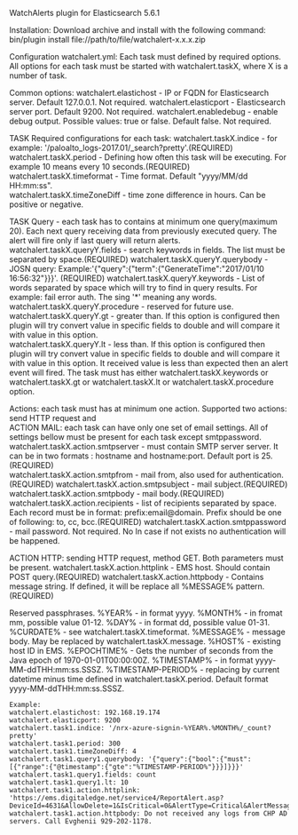 WatchAlerts plugin for Elasticsearch 5.6.1

Installation:
Download archive and install with the following command:
	bin/plugin install file://path/to/file/watchalert-x.x.x.zip

Configuration watchalert.yml:
Each task must defined by required options. All options for each task must be started with watchalert.taskX, where X is a number of task.

Common options:
	watchalert.elastichost - IP or FQDN for Elasticsearch server. Default 127.0.0.1. Not required.
	watchalert.elasticport - Elasticsearch server port. Default 9200. Not required.
	watchalert.enabledebug - enable debug output. Possible values: true or false. Default false. Not required.

TASK Required configurations for each task:	
	watchalert.taskX.indice - for example: '/paloalto_logs-2017.01/_search?pretty'.(REQUIRED)
	watchalert.taskX.period - Defining how often this task will be executing. For example 10 means every 10 seconds.(REQUIRED)
	watchalert.taskX.timeformat - Time format. Default "yyyy/MM/dd HH:mm:ss".	
	watchalert.taskX.timeZoneDiff - time zone difference in hours. Can be positive or negative. 

TASK Query 	- each task has to contains at minimum one query(maximum 20). Each next query receiving data from previously executed query. The alert will fire only if last query will return alerts.  
	watchalert.taskX.queryY.fields - search keywords in fields. The list must be separated by space.(REQUIRED)
	watchalert.taskX.queryY.querybody - JOSN query: Example:'{"query":{"term":{"GenerateTime":"2017/01/10 16:56:32"}}}'. (REQUIRED)
	watchalert.taskX.queryY.keywords - List of words separated by space which will try to find in query results. For example: fail error auth. The sing '*' meaning any words.
	watchalert.taskX.queryY.procedure - reserved for future use.
	watchalert.taskX.queryY.gt - greater than. If this option is configured then plugin will try  convert value in specific fields to double and will compare it with value in this option.   
	watchalert.taskX.queryY.lt - less than. If this option is configured then plugin will try convert value in specific fields to double and will compare it with value in this option. It received value is less than expected then an alert event will fired.
	The task must has either watchalert.taskX.keywords or watchalert.taskX.gt or watchalert.taskX.lt or watchalert.taskX.procedure option.
  
	  
Actions: each task must has at minimum one action. Supported two actions: send HTTP request and  	
ACTION MAIL: each task can have only one set of email settings. All of settings bellow must be present for each task except smtppassword.
	watchalert.taskX.action.smtpserver	- must contain SMTP server server. It can be in two formats : hostname and hostname:port. Default port is 25.(REQUIRED)   
	watchalert.taskX.action.smtpfrom - mail from, also used for authentication.(REQUIRED)
	watchalert.taskX.action.smtpsubject - mail subject.(REQUIRED)
	watchalert.taskX.action.smtpbody - mail body.(REQUIRED)
	watchalert.taskX.action.recipients - list of recipients separated by space. Each record must be in format: prefix:email@domain. Prefix should be one of following: to, cc,  bcc.(REQUIRED)
	watchalert.taskX.action.smtppassword - mail password. Not required. No  In case if not exists no authentication will be happened.
		
ACTION HTTP: sending HTTP request, method GET. Both parameters must be present.
	watchalert.taskX.action.httplink - EMS host. Should contain POST query.(REQUIRED)
	watchalert.taskX.action.httpbody - Contains message string. If defined, it will be replace all %MESSAGE% pattern.(REQUIRED)

Reserved passphrases.
	%YEAR% - in format yyyy.
	%MONTH%  - in fromat mm, possible value 01-12.
	%DAY% - in format dd, possible value 01-31.
	%CURDATE% - see watchalert.taskX.timeformat.
	%MESSAGE% - message body. May be replaced by watchalert.taskX.message.
	%HOST% - existing host ID in EMS.
	%EPOCHTIME% - Gets the number of seconds from the Java epoch of 1970-01-01T00:00:00Z.
	%TIMESTAMP% - in format  yyyy-MM-ddTHH:mm:ss.SSSZ.
	%TIMESTAMP-PERIOD% - replacing by current datetime minus time defined in watchalert.taskX.period. Default format yyyy-MM-ddTHH:mm:ss.SSSZ.
	
	Example:
	watchalert.elastichost: 192.168.19.174
	watchalert.elasticport: 9200
	watchalert.task1.indice: '/nrx-azure-signin-%YEAR%.%MONTH%/_count?pretty'
	watchalert.task1.period: 300
	watchalert.task1.timeZoneDiff: 4
	watchalert.task1.query1.querybody: '{"query":{"bool":{"must":[{"range":{"@timestamp":{"gte":"%TIMESTAMP-PERIOD%"}}}]}}}'
	watchalert.task1.query1.fields: count
	watchalert.task1.query1.lt: 10
	watchalert.task1.action.httplink: 'https://ems.digitaledge.net/service4/ReportAlert.asp?DeviceId=4631&AllowDelete=1&IsCritical=0&AlertType=Critical&AlertMessage=%MESSAGE%'
	watchalert.task1.action.httpbody: Do not received any logs from CHP AD servers. Call Evghenii 929-202-1178.
	 